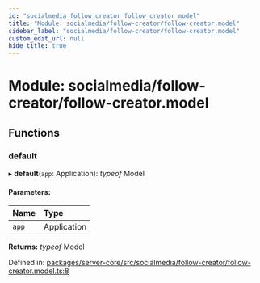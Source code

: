 ```yaml
---
id: "socialmedia_follow_creator_follow_creator_model"
title: "Module: socialmedia/follow-creator/follow-creator.model"
sidebar_label: "socialmedia/follow-creator/follow-creator.model"
custom_edit_url: null
hide_title: true
---
```


# Module: socialmedia/follow-creator/follow-creator.model

## Functions

### default

▸ **default**(`app`: Application): *typeof* Model

#### Parameters:

| Name | Type |
| :------ | :------ |
| `app` | Application |

**Returns:** *typeof* Model

Defined in: [packages/server-core/src/socialmedia/follow-creator/follow-creator.model.ts:8](https://github.com/xr3ngine/xr3ngine/blob/2d83606b6/packages/server-core/src/socialmedia/follow-creator/follow-creator.model.ts#L8)
